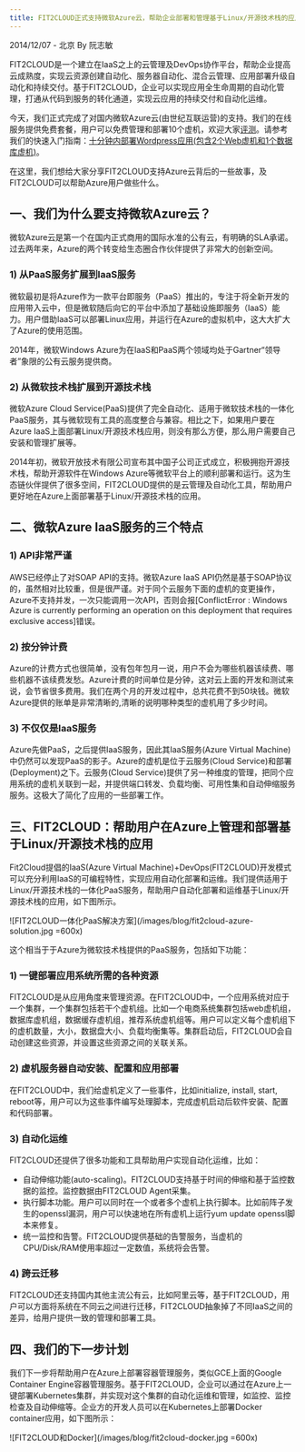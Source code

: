 ```yaml
---
title: FIT2CLOUD正式支持微软Azure云，帮助企业部署和管理基于Linux/开源技术栈的应用
---
```


<p class="meta">2014/12/07 - 北京 By 阮志敏</p>

FIT2CLOUD是一个建立在IaaS之上的云管理及DevOps协作平台，帮助企业提高云成熟度，实现云资源创建自动化、服务器自动化、混合云管理、应用部署升级自动化和持续交付。基于FIT2CLOUD，企业可以实现应用全生命周期的自动化管理，打通从代码到服务的转化通道，实现云应用的持续交付和自动化运维。

今天，我们正式完成了对国内微软Azure云(由世纪互联运营)的支持。我们的在线服务提供免费套餐，用户可以免费管理和部署10个虚机，欢迎大家[评测](http://fit2cloud.com/)。请参考我们的快速入门指南：[十分钟内部署Wordpress应用(包含2个Web虚机和1个数据库虚机)](http://docs.fit2cloud.com/azure_get_started.html)。

在这里，我们想给大家分享FIT2CLOUD支持Azure云背后的一些故事，及FIT2CLOUD可以帮助Azure用户做些什么。

<h2>一、我们为什么要支持微软Azure云？</h2>

微软Azure云是第一个在国内正式商用的国际水准的公有云，有明确的SLA承诺。过去两年来，Azure的两个转变给生态圈合作伙伴提供了非常大的创新空间。

<h3>1) 从PaaS服务扩展到IaaS服务</h3>

微软最初是将Azure作为一款平台即服务（PaaS）推出的，专注于将全新开发的应用带入云中，但是微软随后向它的平台中添加了基础设施即服务（IaaS）能力。用户借助IaaS可以部署Linux应用，并运行在Azure的虚拟机中，这大大扩大了Azure的使用范围。

2014年，微软Windows Azure为在IaaS和PaaS两个领域均处于Gartner“领导者”象限的公有云服务提供商。

<h3>2) 从微软技术栈扩展到开源技术栈</h3>

微软Azure Cloud Service(PaaS)提供了完全自动化、适用于微软技术栈的一体化PaaS服务，其与微软现有工具的高度整合与兼容。相比之下，如果用户要在Azure IaaS上面部署Linux/开源技术栈应用，则没有那么方便，那么用户需要自己安装和管理扩展等。

2014年初，微软开放技术有限公司宣布其中国子公司正式成立，积极拥抱开源技术栈，帮助开源软件在Windows Azure等微软平台上的顺利部署和运行。这为生态链伙伴提供了很多空间，FIT2CLOUD提供的是云管理及自动化工具，帮助用户更好地在Azure上面部署基于Linux/开源技术栈的应用。

<h2>二、微软Azure IaaS服务的三个特点</h2>


<h3>1) API非常严谨</h3>
	
AWS已经停止了对SOAP API的支持。微软Azure IaaS API仍然是基于SOAP协议的，虽然相对比较重，但是很严谨。对于同个云服务下面的虚机的变更操作，Azure不支持并发，一次只能调用一次API，否则会报[ConflictError : Windows Azure is currently performing an operation on this deployment that requires exclusive access]错误。

<h3>2) 按分钟计费</h3>

Azure的计费方式也很简单，没有包年包月一说，用户不会为哪些机器该续费、哪些机器不该续费发愁。Azure计费的时间单位是分钟，这对云上面的开发和测试来说，会节省很多费用。我们在两个月的开发过程中，总共花费不到50块钱。微软Azure提供的账单是非常清晰的,清晰的说明哪种类型的虚机用了多少时间。

<h3>3) 不仅仅是IaaS服务</h3>

Azure先做PaaS，之后提供IaaS服务，因此其IaaS服务(Azure Virtual Machine)中仍然可以发现PaaS的影子。Azure的虚机是位于云服务(Cloud Service)和部署(Deployment)之下。云服务(Cloud Service)提供了另一种维度的管理，把同个应用系统的虚机关联到一起，并提供端口转发、负载均衡、可用性集和自动伸缩服务服务。这极大了简化了应用的一些部署工作。
 
<h2>三、FIT2CLOUD：帮助用户在Azure上管理和部署基于Linux/开源技术栈的应用</h2>

Fit2Cloud提倡的IaaS(Azure Virtual Machine)+DevOps(FIT2CLOUD)开发模式可以充分利用IaaS的可编程特性，实现应用自动化部署和运维。我们提供适用于Linux/开源技术栈的一体化PaaS服务，帮助用户自动化部署和运维基于Linux/开源技术栈的应用，如下图所示。

![FIT2CLOUD一体化PaaS解决方案](/images/blog/fit2cloud-azure-solution.jpg =600x)

这个相当于于Azure为微软技术栈提供的PaaS服务，包括如下功能：

<h3>1) 一键部署应用系统所需的各种资源</h3>

FIT2CLOUD是从应用角度来管理资源。在FIT2CLOUD中，一个应用系统对应于一个集群，一个集群包括若干个虚机组。比如一个电商系统集群包括web虚机组，数据库虚机组，数据缓存虚机组，推荐系统虚机组等。用户可以定义每个虚机组下的虚机数量，大小，数据盘大小、负载均衡集等。集群启动后，FIT2CLOUD会自动创建这些资源，并设置这些资源之间的关联关系。

<h3>2) 虚机服务器自动安装、配置和应用部署</h3>

在FIT2CLOUD中，我们给虚机定义了一些事件，比如initialize, install, start, reboot等，用户可以为这些事件编写处理脚本，完成虚机启动后软件安装、配置和代码部署。

<h3>3) 自动化运维</h3>

FIT2CLOUD还提供了很多功能和工具帮助用户实现自动化运维，比如：

   * 自动伸缩功能(auto-scaling)。FIT2CLOUD支持基于时间的伸缩和基于监控数据的监控。监控数据由FIT2CLOUD Agent采集。
   * 执行脚本功能。用户可以同时在一个或者多个虚机上执行脚本。比如前阵子发生的openssl漏洞，用户可以快速地在所有虚机上运行yum update openssl脚本来修复。
   * 统一监控和告警。FIT2CLOUD提供基础的告警服务，当虚机的CPU/Disk/RAM使用率超过一定数值，系统将会告警。

<h3>4) 跨云迁移</h3>

FIT2CLOUD还支持国内其他主流公有云，比如阿里云等，基于FIT2CLOUD，用户可以方面将系统在不同云之间进行迁移，FIT2CLOUD抽象掉了不同IaaS之间的差异，给用户提供一致的管理和部署工具。

<h2>四、我们的下一步计划</h2>

我们下一步将帮助用户在Azure上部署容器管理服务，类似GCE上面的Google Container Engine容器管理服务。基于FIT2CLOUD，企业可以通过在Azure上一键部署Kubernetes集群，并实现对这个集群的自动化运维和管理，如监控、监控检查及自动伸缩等。企业方的开发人员可以在Kubernetes上部署Docker container应用，如下图所示：

![FIT2CLOUD和Docker](/images/blog/fit2cloud-docker.jpg =600x)
